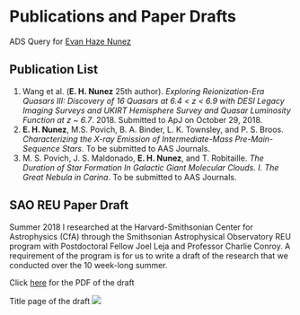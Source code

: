 # Publications and Paper Drafts

ADS Query for [Evan Haze Nunez](https://ui.adsabs.harvard.edu/#search/q=%20%20author%3A%22Haze%20Nunez%2C%20Evan%22&sort=date%20desc%2C%20bibcode%20desc&p_=0)

## Publication List
1. Wang et al. (**E. H. Nunez** 25th author). *Exploring Reionization-Era Quasars III: Discovery of 16 Quasars at 6.4 < z < 6.9 with DESI Legacy Imaging Surveys and UKIRT Hemisphere Survey and Quasar Luminosity Function at z ~ 6.7*. 2018. Submitted to ApJ on October 29, 2018.
2. **E. H. Nunez**, M.S. Povich, B. A. Binder, L. K. Townsley, and P. S. Broos. *Characterizing the X-ray Emission of Intermediate-Mass Pre-Main-Sequence Stars*. To be submitted to AAS Journals.
3. M. S. Povich, J. S. Maldonado, **E. H. Nunez**, and T. Robitaille. *The Duration of Star Formation In Galactic Giant Molecular Clouds. I. The Great Nebula in Carina*. To be submitted to AAS Journals.


## SAO REU Paper Draft 

Summer 2018 I researched at the Harvard-Smithsonian Center for Astrophysics (CfA) through the Smithsonian Astrophysical Observatory REU program with Postdoctoral Fellow Joel Leja and Professor Charlie Conroy. A requirement of the program is for us to write a draft of the research that we conducted over the 10 week-long summer. 

Click [here](https://evanhazey.github.io/evanhazenunez/Graphics/Nunez_SAO_REU_Final.pdf) for the PDF of the draft

Title page of the draft
<img src="https://evanhazey.github.io/evanhazenunez/Graphics/Nunez_SAO_REU_Final.png">
